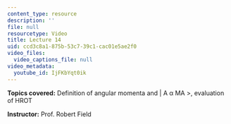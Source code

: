 ```yaml
---
content_type: resource
description: ''
file: null
resourcetype: Video
title: Lecture 14
uid: ccd3c8a1-875b-53c7-39c1-cac01e5ae2f0
video_files:
  video_captions_file: null
video_metadata:
  youtube_id: IjFKbYqt0ik
---
```


**Topics covered:** Definition of angular momenta and | A α MA >, evaluation of HROT

**Instructor:** Prof. Robert Field